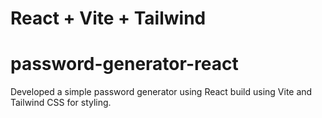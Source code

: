 # React + Vite + Tailwind
# password-generator-react
Developed a simple password generator using React build using Vite and Tailwind CSS for styling.
